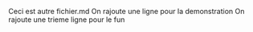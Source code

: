 Ceci est autre fichier.md 
On rajoute une ligne pour la demonstration
On rajoute une trieme ligne pour le fun
